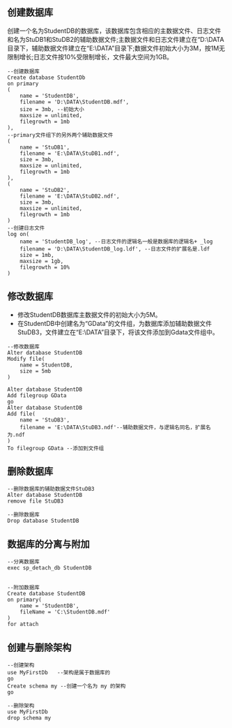 ## 创建数据库
创建一个名为StudentDB的数据库，该数据库包含相应的主数据文件、日志文件和名为StuDB1和StuDB2的辅助数据文件;主数据文件和日志文件建立在“D:\DATA目录下，辅助数据文件建立在“E:\DATA”目录下;数据文件初始大小为3M，按1M无限制增长;日志文件按10%受限制增长，文件最大空间为1GB。

```sql?linenums
--创建数据库
Create database StudentDb
on primary
(
	name = 'StudentDB',
	filename = 'D:\DATA\StudentDB.mdf',
	size = 3mb, --初始大小
	maxsize = unlimited,
	filegrowth = 1mb
),
--primary文件组下的另外两个辅助数据文件
(
	name = 'StuDB1',
	filename = 'E:\DATA\StuDB1.ndf',
	size = 3mb,
	maxsize = unlimited,
	filegrowth = 1mb
),
(
	name = 'StuDB2',
	filename = 'E:\DATA\StuDB2.ndf',
	size = 3mb,
	maxsize = unlimited,
	filegrowth = 1mb
)
--创建日志文件
log on(
	name = 'StudentDB_log',	--日志文件的逻辑名一般是数据库的逻辑名+ _log
	filename = 'D:\DATA\StudentDB_log.ldf', --日志文件的扩展名是.ldf
	size = 1mb,
	maxsize = 1gb,
	filegrowth = 10%
)
```

## 修改数据库
* 修改StudentDB数据库主数据文件的初始大小为5M。
* 在StudentDB中创建名为“GData”的文件组，为数据库添加辅助数据文件StuDB3，文件建立在“E:\DATA”目录下，将该文件添加到Gdata文件组中。

```sql?linenums
--修改数据库
Alter database StudentDB
Modify file(
	name = StudentDB,
	size = 5mb
)

Alter database StudentDB
Add filegroup GData
go
Alter database StudentDB
Add file(
	name = 'StuDB3',
	filename = 'E:\DATA\StuDB3.ndf'--辅助数据文件，与逻辑名同名，扩展名为.ndf
)
To filegroup GData --添加到文件组
```

## 删除数据库
```sql?linenums
--删除数据库的辅助数据文件StuDB3
Alter database StudentDB
remove file StuDB3

--删除数据库
Drop database StudentDB
```

## 数据库的分离与附加
```sql?linenums
--分离数据库
exec sp_detach_db StudentDB


--附加数据库
Create database StudentDB
on primary(
	name = 'StudentDB',
	fileName = 'C:\StudentDB.mdf'
)
for attach
```

## 创建与删除架构
```
--创建架构
use MyFirstDb	--架构是属于数据库的
go
Create schema my --创建一个名为 my 的架构
go

--删除架构
use MyFirstDb
drop schema my

```

